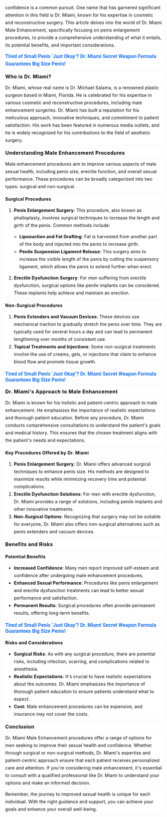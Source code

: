 <div class="paragraph" style="background-color: white; border: 0px; color: #060607; font-family: -apple-system, BlinkMacSystemFont, &quot;Helvetica Neue&quot;, Helvetica, &quot;Segoe UI&quot;, Arial, Roboto, &quot;PingFang SC&quot;, MIUI, &quot;Hiragino Sans GB&quot;, &quot;Microsoft YaHei&quot;, sans-serif; font-feature-settings: inherit; font-kerning: inherit; font-optical-sizing: inherit; font-size-adjust: inherit; font-size: 14px; font-stretch: inherit; font-variant-alternates: inherit; font-variant-east-asian: inherit; font-variant-emoji: inherit; font-variant-numeric: inherit; font-variant-position: inherit; font-variation-settings: inherit; letter-spacing: 0.25px; line-height: 24px; margin-inline: 0px; margin: 0.859em 0px; max-width: 100%; overflow: auto hidden; padding: 0px; vertical-align: baseline; white-space-collapse: preserve !important; word-break: break-word !important;">confidence is a common pursuit. One name that has garnered significant attention in this field is Dr. Miami, known for his expertise in cosmetic and reconstructive surgery. This article delves into the world of Dr. Miami Male Enhancement, specifically focusing on penis enlargement procedures, to provide a comprehensive understanding of what it entails, its potential benefits, and important considerations.</div><div class="paragraph" style="background-color: white; border: 0px; color: #060607; font-family: -apple-system, BlinkMacSystemFont, &quot;Helvetica Neue&quot;, Helvetica, &quot;Segoe UI&quot;, Arial, Roboto, &quot;PingFang SC&quot;, MIUI, &quot;Hiragino Sans GB&quot;, &quot;Microsoft YaHei&quot;, sans-serif; font-feature-settings: inherit; font-kerning: inherit; font-optical-sizing: inherit; font-size-adjust: inherit; font-size: 14px; font-stretch: inherit; font-variant-alternates: inherit; font-variant-east-asian: inherit; font-variant-emoji: inherit; font-variant-numeric: inherit; font-variant-position: inherit; font-variation-settings: inherit; letter-spacing: 0.25px; line-height: 24px; margin-inline: 0px; margin: 0.859em 0px; max-width: 100%; overflow: auto hidden; padding: 0px; vertical-align: baseline; white-space-collapse: preserve !important; word-break: break-word !important;"><b style="-webkit-tap-highlight-color: transparent; color: #1f1f1f; font-family: Roboto, Noto, sans-serif; font-size: 16px; letter-spacing: normal; white-space-collapse: collapse;"><a aria-label="Tired of Small Penis ‘Just Okay’? Dr. Miami Secret Weapon Formula Guarantees Big Size Penis! Link will open in a new tab" data-saferedirecturl="https://www.google.com/url?hl=en-GB&amp;q=https://iherbpharma.com/Dr.Miami&amp;source=gmail&amp;ust=1742800471729000&amp;usg=AOvVaw2E7R3eUIk2k9sLUO5dM5lW" href="https://iherbpharma.com/Dr.Miami" rel="nofollow" style="-webkit-tap-highlight-color: transparent; color: #1a73e8; text-decoration-line: none;" target="_blank">Tired of Small Penis ‘Just Okay’? Dr. Miami Secret Weapon&nbsp;Formula Guarantees Big Size Penis!</a></b></div><h2 class="" style="background-color: white; border: 0px; color: #060607; font-family: -apple-system, BlinkMacSystemFont, &quot;Helvetica Neue&quot;, Helvetica, &quot;Segoe UI&quot;, Arial, Roboto, &quot;PingFang SC&quot;, MIUI, &quot;Hiragino Sans GB&quot;, &quot;Microsoft YaHei&quot;, sans-serif; font-feature-settings: inherit; font-kerning: inherit; font-optical-sizing: inherit; font-size-adjust: inherit; font-size: 16px; font-stretch: inherit; font-variant-alternates: inherit; font-variant-east-asian: inherit; font-variant-emoji: inherit; font-variant-numeric: inherit; font-variant-position: inherit; font-variation-settings: inherit; letter-spacing: 0.5px; line-height: 24px; margin: 1em 0px 0px; padding: 0px; vertical-align: baseline;">Who is Dr. Miami?</h2><div class="paragraph" style="background-color: white; border: 0px; color: #060607; font-family: -apple-system, BlinkMacSystemFont, &quot;Helvetica Neue&quot;, Helvetica, &quot;Segoe UI&quot;, Arial, Roboto, &quot;PingFang SC&quot;, MIUI, &quot;Hiragino Sans GB&quot;, &quot;Microsoft YaHei&quot;, sans-serif; font-feature-settings: inherit; font-kerning: inherit; font-optical-sizing: inherit; font-size-adjust: inherit; font-size: 14px; font-stretch: inherit; font-variant-alternates: inherit; font-variant-east-asian: inherit; font-variant-emoji: inherit; font-variant-numeric: inherit; font-variant-position: inherit; font-variation-settings: inherit; letter-spacing: 0.25px; line-height: 24px; margin-inline: 0px; margin: 0.859em 0px; max-width: 100%; overflow: auto hidden; padding: 0px; vertical-align: baseline; white-space-collapse: preserve !important; word-break: break-word !important;">Dr. Miami, whose real name is Dr. Michael Salama, is a renowned plastic surgeon based in Miami, Florida. He is celebrated for his expertise in various cosmetic and reconstructive procedures, including male enhancement surgeries. Dr. Miami has built a reputation for his meticulous approach, innovative techniques, and commitment to patient satisfaction. His work has been featured in numerous media outlets, and he is widely recognized for his contributions to the field of aesthetic surgery.</div><h2 class="" style="background-color: white; border: 0px; color: #060607; font-family: -apple-system, BlinkMacSystemFont, &quot;Helvetica Neue&quot;, Helvetica, &quot;Segoe UI&quot;, Arial, Roboto, &quot;PingFang SC&quot;, MIUI, &quot;Hiragino Sans GB&quot;, &quot;Microsoft YaHei&quot;, sans-serif; font-feature-settings: inherit; font-kerning: inherit; font-optical-sizing: inherit; font-size-adjust: inherit; font-size: 16px; font-stretch: inherit; font-variant-alternates: inherit; font-variant-east-asian: inherit; font-variant-emoji: inherit; font-variant-numeric: inherit; font-variant-position: inherit; font-variation-settings: inherit; letter-spacing: 0.5px; line-height: 24px; margin: 1em 0px 0px; padding: 0px; vertical-align: baseline;">Understanding Male Enhancement Procedures</h2><div class="paragraph" style="background-color: white; border: 0px; color: #060607; font-family: -apple-system, BlinkMacSystemFont, &quot;Helvetica Neue&quot;, Helvetica, &quot;Segoe UI&quot;, Arial, Roboto, &quot;PingFang SC&quot;, MIUI, &quot;Hiragino Sans GB&quot;, &quot;Microsoft YaHei&quot;, sans-serif; font-feature-settings: inherit; font-kerning: inherit; font-optical-sizing: inherit; font-size-adjust: inherit; font-size: 14px; font-stretch: inherit; font-variant-alternates: inherit; font-variant-east-asian: inherit; font-variant-emoji: inherit; font-variant-numeric: inherit; font-variant-position: inherit; font-variation-settings: inherit; letter-spacing: 0.25px; line-height: 24px; margin-inline: 0px; margin: 0.859em 0px; max-width: 100%; overflow: auto hidden; padding: 0px; vertical-align: baseline; white-space-collapse: preserve !important; word-break: break-word !important;">Male enhancement procedures aim to improve various aspects of male sexual health, including penis size, erectile function, and overall sexual performance. These procedures can be broadly categorized into two types: surgical and non-surgical.</div><h3 class="" style="background-color: white; border: 0px; color: #060607; font-family: -apple-system, BlinkMacSystemFont, &quot;Helvetica Neue&quot;, Helvetica, &quot;Segoe UI&quot;, Arial, Roboto, &quot;PingFang SC&quot;, MIUI, &quot;Hiragino Sans GB&quot;, &quot;Microsoft YaHei&quot;, sans-serif; font-feature-settings: inherit; font-kerning: inherit; font-optical-sizing: inherit; font-size-adjust: inherit; font-size: 14px; font-stretch: inherit; font-variant-alternates: inherit; font-variant-east-asian: inherit; font-variant-emoji: inherit; font-variant-numeric: inherit; font-variant-position: inherit; font-variation-settings: inherit; letter-spacing: 0.5px; line-height: 24px; margin: 1.14em 0px 0px; padding: 0px; vertical-align: baseline;">Surgical Procedures</h3><ol start="1" style="background-color: white; border: 0px; color: #060607; font-family: -apple-system, BlinkMacSystemFont, &quot;Helvetica Neue&quot;, Helvetica, &quot;Segoe UI&quot;, Arial, Roboto, &quot;PingFang SC&quot;, MIUI, &quot;Hiragino Sans GB&quot;, &quot;Microsoft YaHei&quot;, sans-serif; font-feature-settings: inherit; font-kerning: inherit; font-optical-sizing: inherit; font-size-adjust: inherit; font-size: 14px; font-stretch: inherit; font-variant-alternates: inherit; font-variant-east-asian: inherit; font-variant-emoji: inherit; font-variant-numeric: inherit; font-variant-position: inherit; font-variation-settings: inherit; letter-spacing: 0.5px; line-height: inherit; list-style-image: initial; list-style-position: initial; margin: 0.859em 0px 0px; padding: 0px 0px 0px 2em; vertical-align: baseline;"><li style="border: 0px; font-family: inherit; font-feature-settings: inherit; font-kerning: inherit; font-optical-sizing: inherit; font-size-adjust: inherit; font-size: inherit; font-stretch: inherit; font-style: inherit; font-variant: inherit; font-variation-settings: inherit; font-weight: inherit; letter-spacing: 0.25px; line-height: 24px; margin: 0px; padding: 0px; vertical-align: baseline;"><div class="paragraph" style="border: 0px; font-family: inherit; font-feature-settings: inherit; font-kerning: inherit; font-optical-sizing: inherit; font-size-adjust: inherit; font-stretch: inherit; font-style: inherit; font-variant: inherit; font-variation-settings: inherit; font-weight: inherit; line-height: 24px; margin-inline: 0px; margin: 0px; max-width: 100%; overflow: visible; padding: 0px; vertical-align: baseline; white-space-collapse: preserve !important; word-break: break-word !important;"><span style="border: 0px; font-family: inherit; font-feature-settings: inherit; font-kerning: inherit; font-optical-sizing: inherit; font-size-adjust: inherit; font-size: inherit; font-stretch: inherit; font-style: inherit; font-variant: inherit; font-variation-settings: inherit; font-weight: 700; line-height: inherit; margin: 0px; padding: 0px; vertical-align: baseline;">Penis Enlargement Surgery</span>: This procedure, also known as phalloplasty, involves surgical techniques to increase the length and girth of the penis. Common methods include:</div><ul start="1" style="border: 0px; font-family: inherit; font-feature-settings: inherit; font-kerning: inherit; font-optical-sizing: inherit; font-size-adjust: inherit; font-stretch: inherit; font-style: inherit; font-variant: inherit; font-variation-settings: inherit; line-height: inherit; list-style-image: initial; list-style-position: initial; margin: 0.859em 0px; padding: 0px 0px 0px 1.25em; vertical-align: baseline;"><li style="border: 0px; font-family: inherit; font-feature-settings: inherit; font-kerning: inherit; font-optical-sizing: inherit; font-size-adjust: inherit; font-size: inherit; font-stretch: inherit; font-style: inherit; font-variant: inherit; font-variation-settings: inherit; font-weight: inherit; line-height: 24px; margin: 0px; padding: 0px; vertical-align: baseline;"><div class="paragraph" style="border: 0px; font-family: inherit; font-feature-settings: inherit; font-kerning: inherit; font-optical-sizing: inherit; font-size-adjust: inherit; font-stretch: inherit; font-style: inherit; font-variant: inherit; font-variation-settings: inherit; font-weight: inherit; line-height: 24px; margin-inline: 0px; margin: 0px; max-width: 100%; overflow: visible; padding: 0px; vertical-align: baseline; white-space-collapse: preserve !important; word-break: break-word !important;"><span style="border: 0px; font-family: inherit; font-feature-settings: inherit; font-kerning: inherit; font-optical-sizing: inherit; font-size-adjust: inherit; font-size: inherit; font-stretch: inherit; font-style: inherit; font-variant: inherit; font-variation-settings: inherit; font-weight: 700; line-height: inherit; margin: 0px; padding: 0px; vertical-align: baseline;">Liposuction and Fat Grafting</span>: Fat is harvested from another part of the body and injected into the penis to increase girth.</div></li><li style="border: 0px; font-family: inherit; font-feature-settings: inherit; font-kerning: inherit; font-optical-sizing: inherit; font-size-adjust: inherit; font-size: inherit; font-stretch: inherit; font-style: inherit; font-variant: inherit; font-variation-settings: inherit; font-weight: inherit; line-height: 24px; margin: 0px; padding: 0px; vertical-align: baseline;"><div class="paragraph" style="border: 0px; font-family: inherit; font-feature-settings: inherit; font-kerning: inherit; font-optical-sizing: inherit; font-size-adjust: inherit; font-stretch: inherit; font-style: inherit; font-variant: inherit; font-variation-settings: inherit; font-weight: inherit; line-height: 24px; margin-inline: 0px; margin: 0px; max-width: 100%; overflow: visible; padding: 0px; vertical-align: baseline; white-space-collapse: preserve !important; word-break: break-word !important;"><span style="border: 0px; font-family: inherit; font-feature-settings: inherit; font-kerning: inherit; font-optical-sizing: inherit; font-size-adjust: inherit; font-size: inherit; font-stretch: inherit; font-style: inherit; font-variant: inherit; font-variation-settings: inherit; font-weight: 700; line-height: inherit; margin: 0px; padding: 0px; vertical-align: baseline;">Penile Suspension Ligament Release</span>: This surgery aims to increase the visible length of the penis by cutting the suspensory ligament, which allows the penis to extend further when erect.</div></li></ul></li><li style="border: 0px; font-family: inherit; font-feature-settings: inherit; font-kerning: inherit; font-optical-sizing: inherit; font-size-adjust: inherit; font-size: inherit; font-stretch: inherit; font-style: inherit; font-variant: inherit; font-variation-settings: inherit; font-weight: inherit; letter-spacing: 0.25px; line-height: 24px; margin: 0px; padding: 0px; vertical-align: baseline;"><div class="paragraph" style="border: 0px; font-family: inherit; font-feature-settings: inherit; font-kerning: inherit; font-optical-sizing: inherit; font-size-adjust: inherit; font-stretch: inherit; font-style: inherit; font-variant: inherit; font-variation-settings: inherit; font-weight: inherit; line-height: 24px; margin-inline: 0px; margin: 0px; max-width: 100%; overflow: visible; padding: 0px; vertical-align: baseline; white-space-collapse: preserve !important; word-break: break-word !important;"><span style="border: 0px; font-family: inherit; font-feature-settings: inherit; font-kerning: inherit; font-optical-sizing: inherit; font-size-adjust: inherit; font-size: inherit; font-stretch: inherit; font-style: inherit; font-variant: inherit; font-variation-settings: inherit; font-weight: 700; line-height: inherit; margin: 0px; padding: 0px; vertical-align: baseline;">Erectile Dysfunction Surgery</span>: For men suffering from erectile dysfunction, surgical options like penile implants can be considered. These implants help achieve and maintain an erection.</div></li></ol><h3 class="" style="background-color: white; border: 0px; color: #060607; font-family: -apple-system, BlinkMacSystemFont, &quot;Helvetica Neue&quot;, Helvetica, &quot;Segoe UI&quot;, Arial, Roboto, &quot;PingFang SC&quot;, MIUI, &quot;Hiragino Sans GB&quot;, &quot;Microsoft YaHei&quot;, sans-serif; font-feature-settings: inherit; font-kerning: inherit; font-optical-sizing: inherit; font-size-adjust: inherit; font-size: 14px; font-stretch: inherit; font-variant-alternates: inherit; font-variant-east-asian: inherit; font-variant-emoji: inherit; font-variant-numeric: inherit; font-variant-position: inherit; font-variation-settings: inherit; letter-spacing: 0.5px; line-height: 24px; margin: 1.14em 0px 0px; padding: 0px; vertical-align: baseline;">Non-Surgical Procedures</h3><ol start="1" style="background-color: white; border: 0px; color: #060607; font-family: -apple-system, BlinkMacSystemFont, &quot;Helvetica Neue&quot;, Helvetica, &quot;Segoe UI&quot;, Arial, Roboto, &quot;PingFang SC&quot;, MIUI, &quot;Hiragino Sans GB&quot;, &quot;Microsoft YaHei&quot;, sans-serif; font-feature-settings: inherit; font-kerning: inherit; font-optical-sizing: inherit; font-size-adjust: inherit; font-size: 14px; font-stretch: inherit; font-variant-alternates: inherit; font-variant-east-asian: inherit; font-variant-emoji: inherit; font-variant-numeric: inherit; font-variant-position: inherit; font-variation-settings: inherit; letter-spacing: 0.5px; line-height: inherit; list-style-image: initial; list-style-position: initial; margin: 0.859em 0px 0px; padding: 0px 0px 0px 2em; vertical-align: baseline;"><li style="border: 0px; font-family: inherit; font-feature-settings: inherit; font-kerning: inherit; font-optical-sizing: inherit; font-size-adjust: inherit; font-size: inherit; font-stretch: inherit; font-style: inherit; font-variant: inherit; font-variation-settings: inherit; font-weight: inherit; letter-spacing: 0.25px; line-height: 24px; margin: 0px; padding: 0px; vertical-align: baseline;"><div class="paragraph" style="border: 0px; font-family: inherit; font-feature-settings: inherit; font-kerning: inherit; font-optical-sizing: inherit; font-size-adjust: inherit; font-stretch: inherit; font-style: inherit; font-variant: inherit; font-variation-settings: inherit; font-weight: inherit; line-height: 24px; margin-inline: 0px; margin: 0px; max-width: 100%; overflow: visible; padding: 0px; vertical-align: baseline; white-space-collapse: preserve !important; word-break: break-word !important;"><span style="border: 0px; font-family: inherit; font-feature-settings: inherit; font-kerning: inherit; font-optical-sizing: inherit; font-size-adjust: inherit; font-size: inherit; font-stretch: inherit; font-style: inherit; font-variant: inherit; font-variation-settings: inherit; font-weight: 700; line-height: inherit; margin: 0px; padding: 0px; vertical-align: baseline;">Penis Extenders and Vacuum Devices</span>: These devices use mechanical traction to gradually stretch the penis over time. They are typically used for several hours a day and can lead to permanent lengthening over months of consistent use.</div></li><li style="border: 0px; font-family: inherit; font-feature-settings: inherit; font-kerning: inherit; font-optical-sizing: inherit; font-size-adjust: inherit; font-size: inherit; font-stretch: inherit; font-style: inherit; font-variant: inherit; font-variation-settings: inherit; font-weight: inherit; letter-spacing: 0.25px; line-height: 24px; margin: 0px; padding: 0px; vertical-align: baseline;"><div class="paragraph" style="border: 0px; font-family: inherit; font-feature-settings: inherit; font-kerning: inherit; font-optical-sizing: inherit; font-size-adjust: inherit; font-stretch: inherit; font-style: inherit; font-variant: inherit; font-variation-settings: inherit; font-weight: inherit; line-height: 24px; margin-inline: 0px; margin: 0px; max-width: 100%; overflow: visible; padding: 0px; vertical-align: baseline; white-space-collapse: preserve !important; word-break: break-word !important;"><span style="border: 0px; font-family: inherit; font-feature-settings: inherit; font-kerning: inherit; font-optical-sizing: inherit; font-size-adjust: inherit; font-size: inherit; font-stretch: inherit; font-style: inherit; font-variant: inherit; font-variation-settings: inherit; font-weight: 700; line-height: inherit; margin: 0px; padding: 0px; vertical-align: baseline;">Topical Treatments and Injections</span>: Some non-surgical treatments involve the use of creams, gels, or injections that claim to enhance blood flow and promote tissue growth.</div></li></ol><div><span style="color: #060607; font-family: -apple-system, BlinkMacSystemFont, Helvetica Neue, Helvetica, Segoe UI, Arial, Roboto, PingFang SC, MIUI, Hiragino Sans GB, Microsoft YaHei, sans-serif;"><span style="font-size: 14px; letter-spacing: 0.25px; white-space-collapse: preserve;"><br /></span></span></div><div><b style="-webkit-tap-highlight-color: transparent; color: #1f1f1f; font-family: Roboto, Noto, sans-serif; font-size: 16px;"><a aria-label="Tired of Small Penis ‘Just Okay’? Dr. Miami Secret Weapon Formula Guarantees Big Size Penis! Link will open in a new tab" data-saferedirecturl="https://www.google.com/url?hl=en-GB&amp;q=https://iherbpharma.com/Dr.Miami&amp;source=gmail&amp;ust=1742800471729000&amp;usg=AOvVaw2E7R3eUIk2k9sLUO5dM5lW" href="https://iherbpharma.com/Dr.Miami" rel="nofollow" style="-webkit-tap-highlight-color: transparent; color: #1a73e8; text-decoration-line: none;" target="_blank">Tired of Small Penis ‘Just Okay’? Dr. Miami Secret Weapon&nbsp;Formula Guarantees Big Size Penis!</a></b></div><h2 class="" style="background-color: white; border: 0px; color: #060607; font-family: -apple-system, BlinkMacSystemFont, &quot;Helvetica Neue&quot;, Helvetica, &quot;Segoe UI&quot;, Arial, Roboto, &quot;PingFang SC&quot;, MIUI, &quot;Hiragino Sans GB&quot;, &quot;Microsoft YaHei&quot;, sans-serif; font-feature-settings: inherit; font-kerning: inherit; font-optical-sizing: inherit; font-size-adjust: inherit; font-size: 16px; font-stretch: inherit; font-variant-alternates: inherit; font-variant-east-asian: inherit; font-variant-emoji: inherit; font-variant-numeric: inherit; font-variant-position: inherit; font-variation-settings: inherit; letter-spacing: 0.5px; line-height: 24px; margin: 1em 0px 0px; padding: 0px; vertical-align: baseline;">Dr. Miami's Approach to Male Enhancement</h2><div class="paragraph" style="background-color: white; border: 0px; color: #060607; font-family: -apple-system, BlinkMacSystemFont, &quot;Helvetica Neue&quot;, Helvetica, &quot;Segoe UI&quot;, Arial, Roboto, &quot;PingFang SC&quot;, MIUI, &quot;Hiragino Sans GB&quot;, &quot;Microsoft YaHei&quot;, sans-serif; font-feature-settings: inherit; font-kerning: inherit; font-optical-sizing: inherit; font-size-adjust: inherit; font-size: 14px; font-stretch: inherit; font-variant-alternates: inherit; font-variant-east-asian: inherit; font-variant-emoji: inherit; font-variant-numeric: inherit; font-variant-position: inherit; font-variation-settings: inherit; letter-spacing: 0.25px; line-height: 24px; margin-inline: 0px; margin: 0.859em 0px; max-width: 100%; overflow: auto hidden; padding: 0px; vertical-align: baseline; white-space-collapse: preserve !important; word-break: break-word !important;">Dr. Miami is known for his holistic and patient-centric approach to male enhancement. He emphasizes the importance of realistic expectations and thorough patient education. Before any procedure, Dr. Miami conducts comprehensive consultations to understand the patient's goals and medical history. This ensures that the chosen treatment aligns with the patient's needs and expectations.</div><h3 class="" style="background-color: white; border: 0px; color: #060607; font-family: -apple-system, BlinkMacSystemFont, &quot;Helvetica Neue&quot;, Helvetica, &quot;Segoe UI&quot;, Arial, Roboto, &quot;PingFang SC&quot;, MIUI, &quot;Hiragino Sans GB&quot;, &quot;Microsoft YaHei&quot;, sans-serif; font-feature-settings: inherit; font-kerning: inherit; font-optical-sizing: inherit; font-size-adjust: inherit; font-size: 14px; font-stretch: inherit; font-variant-alternates: inherit; font-variant-east-asian: inherit; font-variant-emoji: inherit; font-variant-numeric: inherit; font-variant-position: inherit; font-variation-settings: inherit; letter-spacing: 0.5px; line-height: 24px; margin: 1.14em 0px 0px; padding: 0px; vertical-align: baseline;">Key Procedures Offered by Dr. Miami</h3><ol start="1" style="background-color: white; border: 0px; color: #060607; font-family: -apple-system, BlinkMacSystemFont, &quot;Helvetica Neue&quot;, Helvetica, &quot;Segoe UI&quot;, Arial, Roboto, &quot;PingFang SC&quot;, MIUI, &quot;Hiragino Sans GB&quot;, &quot;Microsoft YaHei&quot;, sans-serif; font-feature-settings: inherit; font-kerning: inherit; font-optical-sizing: inherit; font-size-adjust: inherit; font-size: 14px; font-stretch: inherit; font-variant-alternates: inherit; font-variant-east-asian: inherit; font-variant-emoji: inherit; font-variant-numeric: inherit; font-variant-position: inherit; font-variation-settings: inherit; letter-spacing: 0.5px; line-height: inherit; list-style-image: initial; list-style-position: initial; margin: 0.859em 0px 0px; padding: 0px 0px 0px 2em; vertical-align: baseline;"><li style="border: 0px; font-family: inherit; font-feature-settings: inherit; font-kerning: inherit; font-optical-sizing: inherit; font-size-adjust: inherit; font-size: inherit; font-stretch: inherit; font-style: inherit; font-variant: inherit; font-variation-settings: inherit; font-weight: inherit; letter-spacing: 0.25px; line-height: 24px; margin: 0px; padding: 0px; vertical-align: baseline;"><div class="paragraph" style="border: 0px; font-family: inherit; font-feature-settings: inherit; font-kerning: inherit; font-optical-sizing: inherit; font-size-adjust: inherit; font-stretch: inherit; font-style: inherit; font-variant: inherit; font-variation-settings: inherit; font-weight: inherit; line-height: 24px; margin-inline: 0px; margin: 0px; max-width: 100%; overflow: visible; padding: 0px; vertical-align: baseline; white-space-collapse: preserve !important; word-break: break-word !important;"><span style="border: 0px; font-family: inherit; font-feature-settings: inherit; font-kerning: inherit; font-optical-sizing: inherit; font-size-adjust: inherit; font-size: inherit; font-stretch: inherit; font-style: inherit; font-variant: inherit; font-variation-settings: inherit; font-weight: 700; line-height: inherit; margin: 0px; padding: 0px; vertical-align: baseline;">Penis Enlargement Surgery</span>: Dr. Miami offers advanced surgical techniques to enhance penis size. His methods are designed to maximize results while minimizing recovery time and potential complications.</div></li><li style="border: 0px; font-family: inherit; font-feature-settings: inherit; font-kerning: inherit; font-optical-sizing: inherit; font-size-adjust: inherit; font-size: inherit; font-stretch: inherit; font-style: inherit; font-variant: inherit; font-variation-settings: inherit; font-weight: inherit; letter-spacing: 0.25px; line-height: 24px; margin: 0px; padding: 0px; vertical-align: baseline;"><div class="paragraph" style="border: 0px; font-family: inherit; font-feature-settings: inherit; font-kerning: inherit; font-optical-sizing: inherit; font-size-adjust: inherit; font-stretch: inherit; font-style: inherit; font-variant: inherit; font-variation-settings: inherit; font-weight: inherit; line-height: 24px; margin-inline: 0px; margin: 0px; max-width: 100%; overflow: visible; padding: 0px; vertical-align: baseline; white-space-collapse: preserve !important; word-break: break-word !important;"><span style="border: 0px; font-family: inherit; font-feature-settings: inherit; font-kerning: inherit; font-optical-sizing: inherit; font-size-adjust: inherit; font-size: inherit; font-stretch: inherit; font-style: inherit; font-variant: inherit; font-variation-settings: inherit; font-weight: 700; line-height: inherit; margin: 0px; padding: 0px; vertical-align: baseline;">Erectile Dysfunction Solutions</span>: For men with erectile dysfunction, Dr. Miami provides a range of solutions, including penile implants and other innovative treatments.</div></li><li style="border: 0px; font-family: inherit; font-feature-settings: inherit; font-kerning: inherit; font-optical-sizing: inherit; font-size-adjust: inherit; font-size: inherit; font-stretch: inherit; font-style: inherit; font-variant: inherit; font-variation-settings: inherit; font-weight: inherit; letter-spacing: 0.25px; line-height: 24px; margin: 0px; padding: 0px; vertical-align: baseline;"><div class="paragraph" style="border: 0px; font-family: inherit; font-feature-settings: inherit; font-kerning: inherit; font-optical-sizing: inherit; font-size-adjust: inherit; font-stretch: inherit; font-style: inherit; font-variant: inherit; font-variation-settings: inherit; font-weight: inherit; line-height: 24px; margin-inline: 0px; margin: 0px; max-width: 100%; overflow: visible; padding: 0px; vertical-align: baseline; white-space-collapse: preserve !important; word-break: break-word !important;"><span style="border: 0px; font-family: inherit; font-feature-settings: inherit; font-kerning: inherit; font-optical-sizing: inherit; font-size-adjust: inherit; font-size: inherit; font-stretch: inherit; font-style: inherit; font-variant: inherit; font-variation-settings: inherit; font-weight: 700; line-height: inherit; margin: 0px; padding: 0px; vertical-align: baseline;">Non-Surgical Options</span>: Recognizing that surgery may not be suitable for everyone, Dr. Miami also offers non-surgical alternatives such as penis extenders and vacuum devices.</div></li></ol><h2 class="" style="background-color: white; border: 0px; color: #060607; font-family: -apple-system, BlinkMacSystemFont, &quot;Helvetica Neue&quot;, Helvetica, &quot;Segoe UI&quot;, Arial, Roboto, &quot;PingFang SC&quot;, MIUI, &quot;Hiragino Sans GB&quot;, &quot;Microsoft YaHei&quot;, sans-serif; font-feature-settings: inherit; font-kerning: inherit; font-optical-sizing: inherit; font-size-adjust: inherit; font-size: 16px; font-stretch: inherit; font-variant-alternates: inherit; font-variant-east-asian: inherit; font-variant-emoji: inherit; font-variant-numeric: inherit; font-variant-position: inherit; font-variation-settings: inherit; letter-spacing: 0.5px; line-height: 24px; margin: 1em 0px 0px; padding: 0px; vertical-align: baseline;">Benefits and Risks</h2><h3 class="" style="background-color: white; border: 0px; color: #060607; font-family: -apple-system, BlinkMacSystemFont, &quot;Helvetica Neue&quot;, Helvetica, &quot;Segoe UI&quot;, Arial, Roboto, &quot;PingFang SC&quot;, MIUI, &quot;Hiragino Sans GB&quot;, &quot;Microsoft YaHei&quot;, sans-serif; font-feature-settings: inherit; font-kerning: inherit; font-optical-sizing: inherit; font-size-adjust: inherit; font-size: 14px; font-stretch: inherit; font-variant-alternates: inherit; font-variant-east-asian: inherit; font-variant-emoji: inherit; font-variant-numeric: inherit; font-variant-position: inherit; font-variation-settings: inherit; letter-spacing: 0.5px; line-height: 24px; margin: 1.14em 0px 0px; padding: 0px; vertical-align: baseline;">Potential Benefits</h3><ul start="1" style="background-color: white; border: 0px; color: #060607; font-family: -apple-system, BlinkMacSystemFont, &quot;Helvetica Neue&quot;, Helvetica, &quot;Segoe UI&quot;, Arial, Roboto, &quot;PingFang SC&quot;, MIUI, &quot;Hiragino Sans GB&quot;, &quot;Microsoft YaHei&quot;, sans-serif; font-feature-settings: inherit; font-kerning: inherit; font-optical-sizing: inherit; font-size-adjust: inherit; font-size: 14px; font-stretch: inherit; font-variant-alternates: inherit; font-variant-east-asian: inherit; font-variant-emoji: inherit; font-variant-numeric: inherit; font-variant-position: inherit; font-variation-settings: inherit; letter-spacing: 0.5px; line-height: inherit; list-style-image: initial; list-style-position: initial; margin: 0.859em 0px 0px; padding: 0px 0px 0px 2em; vertical-align: baseline;"><li style="border: 0px; font-family: inherit; font-feature-settings: inherit; font-kerning: inherit; font-optical-sizing: inherit; font-size-adjust: inherit; font-size: inherit; font-stretch: inherit; font-style: inherit; font-variant: inherit; font-variation-settings: inherit; font-weight: inherit; letter-spacing: 0.25px; line-height: 24px; margin: 0px; padding: 0px; vertical-align: baseline;"><div class="paragraph" style="border: 0px; font-family: inherit; font-feature-settings: inherit; font-kerning: inherit; font-optical-sizing: inherit; font-size-adjust: inherit; font-stretch: inherit; font-style: inherit; font-variant: inherit; font-variation-settings: inherit; font-weight: inherit; line-height: 24px; margin-inline: 0px; margin: 0px; max-width: 100%; overflow: visible; padding: 0px; vertical-align: baseline; white-space-collapse: preserve !important; word-break: break-word !important;"><span class="" style="border: 0px; font-family: inherit; font-feature-settings: inherit; font-kerning: inherit; font-optical-sizing: inherit; font-size-adjust: inherit; font-size: inherit; font-stretch: inherit; font-style: inherit; font-variant: inherit; font-variation-settings: inherit; font-weight: 700; line-height: inherit; margin: 0px; padding: 0px; vertical-align: baseline;">Increased Confidence</span>: Many men report improved self-esteem and confidence after undergoing male enhancement procedures.</div></li><li style="border: 0px; font-family: inherit; font-feature-settings: inherit; font-kerning: inherit; font-optical-sizing: inherit; font-size-adjust: inherit; font-size: inherit; font-stretch: inherit; font-style: inherit; font-variant: inherit; font-variation-settings: inherit; font-weight: inherit; letter-spacing: 0.25px; line-height: 24px; margin: 0px; padding: 0px; vertical-align: baseline;"><div class="paragraph" style="border: 0px; font-family: inherit; font-feature-settings: inherit; font-kerning: inherit; font-optical-sizing: inherit; font-size-adjust: inherit; font-stretch: inherit; font-style: inherit; font-variant: inherit; font-variation-settings: inherit; font-weight: inherit; line-height: 24px; margin-inline: 0px; margin: 0px; max-width: 100%; overflow: visible; padding: 0px; vertical-align: baseline; white-space-collapse: preserve !important; word-break: break-word !important;"><span style="border: 0px; font-family: inherit; font-feature-settings: inherit; font-kerning: inherit; font-optical-sizing: inherit; font-size-adjust: inherit; font-size: inherit; font-stretch: inherit; font-style: inherit; font-variant: inherit; font-variation-settings: inherit; font-weight: 700; line-height: inherit; margin: 0px; padding: 0px; vertical-align: baseline;">Enhanced Sexual Performance</span>: Procedures like penis enlargement and erectile dysfunction treatments can lead to better sexual performance and satisfaction.</div></li><li style="border: 0px; font-family: inherit; font-feature-settings: inherit; font-kerning: inherit; font-optical-sizing: inherit; font-size-adjust: inherit; font-size: inherit; font-stretch: inherit; font-style: inherit; font-variant: inherit; font-variation-settings: inherit; font-weight: inherit; letter-spacing: 0.25px; line-height: 24px; margin: 0px; padding: 0px; vertical-align: baseline;"><div class="paragraph" style="border: 0px; font-family: inherit; font-feature-settings: inherit; font-kerning: inherit; font-optical-sizing: inherit; font-size-adjust: inherit; font-stretch: inherit; font-style: inherit; font-variant: inherit; font-variation-settings: inherit; font-weight: inherit; line-height: 24px; margin-inline: 0px; margin: 0px; max-width: 100%; overflow: visible; padding: 0px; vertical-align: baseline; white-space-collapse: preserve !important; word-break: break-word !important;"><span style="border: 0px; font-family: inherit; font-feature-settings: inherit; font-kerning: inherit; font-optical-sizing: inherit; font-size-adjust: inherit; font-size: inherit; font-stretch: inherit; font-style: inherit; font-variant: inherit; font-variation-settings: inherit; font-weight: 700; line-height: inherit; margin: 0px; padding: 0px; vertical-align: baseline;">Permanent Results</span>: Surgical procedures often provide permanent results, offering long-term benefits.</div></li></ul><div><span style="color: #060607; font-family: -apple-system, BlinkMacSystemFont, Helvetica Neue, Helvetica, Segoe UI, Arial, Roboto, PingFang SC, MIUI, Hiragino Sans GB, Microsoft YaHei, sans-serif;"><span style="font-size: 14px; letter-spacing: 0.25px; white-space-collapse: preserve;"><br /></span></span></div><div><b style="-webkit-tap-highlight-color: transparent; color: #1f1f1f; font-family: Roboto, Noto, sans-serif; font-size: 16px;"><a aria-label="Tired of Small Penis ‘Just Okay’? Dr. Miami Secret Weapon Formula Guarantees Big Size Penis! Link will open in a new tab" data-saferedirecturl="https://www.google.com/url?hl=en-GB&amp;q=https://iherbpharma.com/Dr.Miami&amp;source=gmail&amp;ust=1742800471729000&amp;usg=AOvVaw2E7R3eUIk2k9sLUO5dM5lW" href="https://iherbpharma.com/Dr.Miami" rel="nofollow" style="-webkit-tap-highlight-color: transparent; color: #1a73e8; text-decoration-line: none;" target="_blank">Tired of Small Penis ‘Just Okay’? Dr. Miami Secret Weapon&nbsp;Formula Guarantees Big Size Penis!</a></b></div><h3 class="" style="background-color: white; border: 0px; color: #060607; font-family: -apple-system, BlinkMacSystemFont, &quot;Helvetica Neue&quot;, Helvetica, &quot;Segoe UI&quot;, Arial, Roboto, &quot;PingFang SC&quot;, MIUI, &quot;Hiragino Sans GB&quot;, &quot;Microsoft YaHei&quot;, sans-serif; font-feature-settings: inherit; font-kerning: inherit; font-optical-sizing: inherit; font-size-adjust: inherit; font-size: 14px; font-stretch: inherit; font-variant-alternates: inherit; font-variant-east-asian: inherit; font-variant-emoji: inherit; font-variant-numeric: inherit; font-variant-position: inherit; font-variation-settings: inherit; letter-spacing: 0.5px; line-height: 24px; margin: 1.14em 0px 0px; padding: 0px; vertical-align: baseline;">Risks and Considerations</h3><ul start="1" style="background-color: white; border: 0px; color: #060607; font-family: -apple-system, BlinkMacSystemFont, &quot;Helvetica Neue&quot;, Helvetica, &quot;Segoe UI&quot;, Arial, Roboto, &quot;PingFang SC&quot;, MIUI, &quot;Hiragino Sans GB&quot;, &quot;Microsoft YaHei&quot;, sans-serif; font-feature-settings: inherit; font-kerning: inherit; font-optical-sizing: inherit; font-size-adjust: inherit; font-size: 14px; font-stretch: inherit; font-variant-alternates: inherit; font-variant-east-asian: inherit; font-variant-emoji: inherit; font-variant-numeric: inherit; font-variant-position: inherit; font-variation-settings: inherit; letter-spacing: 0.5px; line-height: inherit; list-style-image: initial; list-style-position: initial; margin: 0.859em 0px 0px; padding: 0px 0px 0px 2em; vertical-align: baseline;"><li style="border: 0px; font-family: inherit; font-feature-settings: inherit; font-kerning: inherit; font-optical-sizing: inherit; font-size-adjust: inherit; font-size: inherit; font-stretch: inherit; font-style: inherit; font-variant: inherit; font-variation-settings: inherit; font-weight: inherit; letter-spacing: 0.25px; line-height: 24px; margin: 0px; padding: 0px; vertical-align: baseline;"><div class="paragraph" style="border: 0px; font-family: inherit; font-feature-settings: inherit; font-kerning: inherit; font-optical-sizing: inherit; font-size-adjust: inherit; font-stretch: inherit; font-style: inherit; font-variant: inherit; font-variation-settings: inherit; font-weight: inherit; line-height: 24px; margin-inline: 0px; margin: 0px; max-width: 100%; overflow: visible; padding: 0px; vertical-align: baseline; white-space-collapse: preserve !important; word-break: break-word !important;"><span class="" style="border: 0px; font-family: inherit; font-feature-settings: inherit; font-kerning: inherit; font-optical-sizing: inherit; font-size-adjust: inherit; font-size: inherit; font-stretch: inherit; font-style: inherit; font-variant: inherit; font-variation-settings: inherit; font-weight: 700; line-height: inherit; margin: 0px; padding: 0px; vertical-align: baseline;">Surgical Risks</span>: As with any surgical procedure, there are potential risks, including infection, scarring, and complications related to anesthesia.</div></li><li style="border: 0px; font-family: inherit; font-feature-settings: inherit; font-kerning: inherit; font-optical-sizing: inherit; font-size-adjust: inherit; font-size: inherit; font-stretch: inherit; font-style: inherit; font-variant: inherit; font-variation-settings: inherit; font-weight: inherit; letter-spacing: 0.25px; line-height: 24px; margin: 0px; padding: 0px; vertical-align: baseline;"><div class="paragraph" style="border: 0px; font-family: inherit; font-feature-settings: inherit; font-kerning: inherit; font-optical-sizing: inherit; font-size-adjust: inherit; font-stretch: inherit; font-style: inherit; font-variant: inherit; font-variation-settings: inherit; font-weight: inherit; line-height: 24px; margin-inline: 0px; margin: 0px; max-width: 100%; overflow: visible; padding: 0px; vertical-align: baseline; white-space-collapse: preserve !important; word-break: break-word !important;"><span style="border: 0px; font-family: inherit; font-feature-settings: inherit; font-kerning: inherit; font-optical-sizing: inherit; font-size-adjust: inherit; font-size: inherit; font-stretch: inherit; font-style: inherit; font-variant: inherit; font-variation-settings: inherit; font-weight: 700; line-height: inherit; margin: 0px; padding: 0px; vertical-align: baseline;">Realistic Expectations</span>: It's crucial to have realistic expectations about the outcomes. Dr. Miami emphasizes the importance of thorough patient education to ensure patients understand what to expect.</div></li><li style="border: 0px; font-family: inherit; font-feature-settings: inherit; font-kerning: inherit; font-optical-sizing: inherit; font-size-adjust: inherit; font-size: inherit; font-stretch: inherit; font-style: inherit; font-variant: inherit; font-variation-settings: inherit; font-weight: inherit; letter-spacing: 0.25px; line-height: 24px; margin: 0px; padding: 0px; vertical-align: baseline;"><div class="paragraph" style="border: 0px; font-family: inherit; font-feature-settings: inherit; font-kerning: inherit; font-optical-sizing: inherit; font-size-adjust: inherit; font-stretch: inherit; font-style: inherit; font-variant: inherit; font-variation-settings: inherit; font-weight: inherit; line-height: 24px; margin-inline: 0px; margin: 0px; max-width: 100%; overflow: visible; padding: 0px; vertical-align: baseline; white-space-collapse: preserve !important; word-break: break-word !important;"><span style="border: 0px; font-family: inherit; font-feature-settings: inherit; font-kerning: inherit; font-optical-sizing: inherit; font-size-adjust: inherit; font-size: inherit; font-stretch: inherit; font-style: inherit; font-variant: inherit; font-variation-settings: inherit; font-weight: 700; line-height: inherit; margin: 0px; padding: 0px; vertical-align: baseline;">Cost</span>: Male enhancement procedures can be expensive, and insurance may not cover the costs.</div></li></ul><h2 style="background-color: white; border: 0px; color: #060607; font-family: -apple-system, BlinkMacSystemFont, &quot;Helvetica Neue&quot;, Helvetica, &quot;Segoe UI&quot;, Arial, Roboto, &quot;PingFang SC&quot;, MIUI, &quot;Hiragino Sans GB&quot;, &quot;Microsoft YaHei&quot;, sans-serif; font-feature-settings: inherit; font-kerning: inherit; font-optical-sizing: inherit; font-size-adjust: inherit; font-size: 16px; font-stretch: inherit; font-variant-alternates: inherit; font-variant-east-asian: inherit; font-variant-emoji: inherit; font-variant-numeric: inherit; font-variant-position: inherit; font-variation-settings: inherit; letter-spacing: 0.5px; line-height: 24px; margin: 1em 0px 0px; padding: 0px; vertical-align: baseline;">Conclusion</h2><div class="paragraph" style="background-color: white; border: 0px; color: #060607; font-family: -apple-system, BlinkMacSystemFont, &quot;Helvetica Neue&quot;, Helvetica, &quot;Segoe UI&quot;, Arial, Roboto, &quot;PingFang SC&quot;, MIUI, &quot;Hiragino Sans GB&quot;, &quot;Microsoft YaHei&quot;, sans-serif; font-feature-settings: inherit; font-kerning: inherit; font-optical-sizing: inherit; font-size-adjust: inherit; font-size: 14px; font-stretch: inherit; font-variant-alternates: inherit; font-variant-east-asian: inherit; font-variant-emoji: inherit; font-variant-numeric: inherit; font-variant-position: inherit; font-variation-settings: inherit; letter-spacing: 0.25px; line-height: 24px; margin-inline: 0px; margin: 0.859em 0px; max-width: 100%; overflow: auto hidden; padding: 0px; vertical-align: baseline; white-space-collapse: preserve !important; word-break: break-word !important;">Dr. Miami Male Enhancement procedures offer a range of options for men seeking to improve their sexual health and confidence. Whether through surgical or non-surgical methods, Dr. Miami's expertise and patient-centric approach ensure that each patient receives personalized care and attention. If you're considering male enhancement, it's essential to consult with a qualified professional like Dr. Miami to understand your options and make an informed decision.</div><div class="paragraph" style="background-color: white; border: 0px; color: #060607; font-family: -apple-system, BlinkMacSystemFont, &quot;Helvetica Neue&quot;, Helvetica, &quot;Segoe UI&quot;, Arial, Roboto, &quot;PingFang SC&quot;, MIUI, &quot;Hiragino Sans GB&quot;, &quot;Microsoft YaHei&quot;, sans-serif; font-feature-settings: inherit; font-kerning: inherit; font-optical-sizing: inherit; font-size-adjust: inherit; font-size: 14px; font-stretch: inherit; font-variant-alternates: inherit; font-variant-east-asian: inherit; font-variant-emoji: inherit; font-variant-numeric: inherit; font-variant-position: inherit; font-variation-settings: inherit; letter-spacing: 0.25px; line-height: 24px; margin-inline: 0px; margin: 0px; max-width: 100%; overflow: auto hidden; padding: 0px; vertical-align: baseline; white-space-collapse: preserve !important; word-break: break-word !important;">Remember, the journey to improved sexual health is unique for each individual. With the right guidance and support, you can achieve your goals and enhance your overall well-being.</div>
